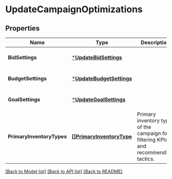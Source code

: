# UpdateCampaignOptimizations

## Properties
Name | Type | Description | Notes
------------ | ------------- | ------------- | -------------
**BidSettings** | [***UpdateBidSettings**](UpdateBidSettings.md) |  | [optional] [default to null]
**BudgetSettings** | [***UpdateBudgetSettings**](UpdateBudgetSettings.md) |  | [optional] [default to null]
**GoalSettings** | [***UpdateGoalSettings**](UpdateGoalSettings.md) |  | [optional] [default to null]
**PrimaryInventoryTypes** | [**[]PrimaryInventoryType**](PrimaryInventoryType.md) | Primary inventory type of the campaign for filtering KPIs and recommending tactics. | [optional] [default to null]

[[Back to Model list]](../README.md#documentation-for-models) [[Back to API list]](../README.md#documentation-for-api-endpoints) [[Back to README]](../README.md)

